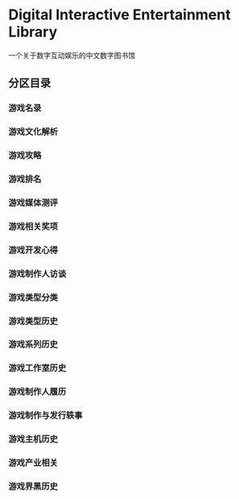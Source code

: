 ﻿# Digital Interactive Entertainment Library
一个关于数字互动娱乐的中文数字图书馆

## 分区目录

### 游戏名录

### 游戏文化解析

### 游戏攻略

### 游戏排名

### 游戏媒体测评

### 游戏相关奖项

### 游戏开发心得

### 游戏制作人访谈

### 游戏类型分类

### 游戏类型历史

### 游戏系列历史

### 游戏工作室历史

### 游戏制作人履历

### 游戏制作与发行轶事

### 游戏主机历史

### 游戏产业相关

### 游戏界黑历史



